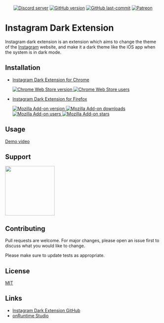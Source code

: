 <div align="center">
  <br />
  <p>
    <a href="https://discord.gg/PzRK74"><img src="https://discordapp.com/api/guilds/706902551647354920/embed.png" alt="Discord server" ></a>
<a href="https://github.com/onRuntime/instagram-dark-extension/releases/latest"><img src="https://img.shields.io/github/v/release/onRuntime/instagram-dark-extension" alt="GitHub version" /></a>
    <a href="https://github.com/onRuntime/instagram-dark-extension/releases/latest"><img src="https://img.shields.io/github/last-commit/onRuntime/instagram-dark-extension" alt="GitHub last-commit" /></a>
    <a href="https://www.patreon.com/onruntime"><img src="https://img.shields.io/badge/donate-patreon-F96854" alt="Patreon" /></a>
  </p>
</div>

# Instagram Dark Extension

Instagram dark extension is an extension which aims to change the theme of the [Instagram](https://instagram.com) website, and make it a dark theme like the iOS app when the system is in dark mode.

## Installation

* <a href="https://chrome.google.com/webstore/detail/instagram-dark-theme/hhpaefgagkcciebgfdmoljlebdmpfcfb">Instagram Dark Extension for Chrome 
	<p><img src="https://img.shields.io/chrome-web-store/v/hhpaefgagkcciebgfdmoljlebdmpfcfb" alt="Chrome Web Store version"> <img src="https://img.shields.io/chrome-web-store/users/hhpaefgagkcciebgfdmoljlebdmpfcfb" alt="Chrome Web Store users"></p></a>

* <a href="https://addons.mozilla.org/fr/firefox/addon/instagram-dark">Instagram Dark Extension for Firefox
	<p><img src="https://img.shields.io/amo/v/instagram-dark" alt="Mozilla Add-on version"> <img src="https://img.shields.io/amo/dw/instagram-dark" alt="Mozilla Add-on downloads"> <img src="https://img.shields.io/amo/users/instagram-dark" alt="Mozilla Add-on users"> <img src="https://img.shields.io/amo/stars/instagram-dark" alt="Mozilla Add-on stars"></p></a>

## Usage

[Demo video](https://youtu.be/5rN5d45Rt7Y)

## Support

<a href="https://www.patreon.com/onruntime">
	<img src="https://c5.patreon.com/external/logo/become_a_patron_button@2x.png" width="160">
</a>

## Contributing
Pull requests are welcome. For major changes, please open an issue first to discuss what you would like to change.

Please make sure to update tests as appropriate.

## License
[MIT](LICENSE)

## Links

* [Instagram Dark Extension GitHub](https://github.com/onRuntime/instagram-dark-extension)
* [onRuntime Studio](https://onruntime.com)
